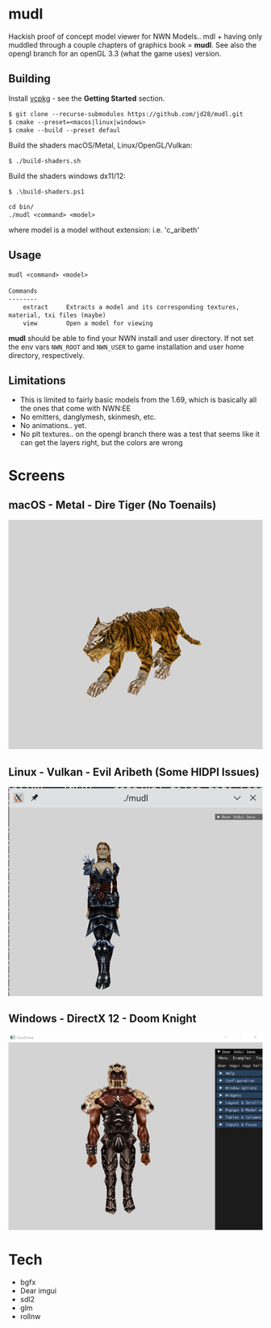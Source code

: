 # mudl

Hackish proof of concept model viewer for NWN Models..  mdl + having only muddled through a couple chapters of graphics book = **mudl**.  See also the opengl branch for an openGL 3.3 (what the game uses) version.

## Building

Install [vcpkg](https://github.com/microsoft/vcpkg) - see the **Getting Started** section.

```
$ git clone --recurse-submodules https://github.com/jd28/mudl.git
$ cmake --preset=<macos|linux|windows>
$ cmake --build --preset defaul
```

Build the shaders macOS/Metal, Linux/OpenGL/Vulkan:
```
$ ./build-shaders.sh
```

Build the shaders windows dx11/12:
```
$ .\build-shaders.ps1
```

```
cd bin/
./mudl <command> <model>
```

where model is a model without extension: i.e. 'c_aribeth'

## Usage

```
mudl <command> <model>

Commands
--------
    extract     Extracts a model and its corresponding textures, material, txi files (maybe)
    view        Open a model for viewing
```

**mudl** should be able to find your NWN install and user directory.  If not set the
env vars ``NWN_ROOT`` and ``NWN_USER`` to game installation and user home directory,
respectively.

## Limitations

- This is limited to fairly basic models from the 1.69, which is basically all the ones that come
  with NWN:EE
- No emitters, danglymesh, skinmesh, etc.
- No animations.. yet.
- No plt textures.. on the opengl branch there was a test that seems like it can get the layers right, but
  the colors are wrong

# Screens

## macOS - Metal - Dire Tiger (No Toenails)
![macOS - Metal - Dire Tiger (No Toenails)](screenshots/screen_apple_20230127.png)

## Linux - Vulkan - Evil Aribeth (Some HIDPI Issues)
![Linux - Vulkan - Evil Aribeth](screenshots/screen_linux_20230129.png)

## Windows - DirectX 12 - Doom Knight
![Windows - DirectX 12 - Doom Knight](screenshots/screen_windows_20230208.PNG)

# Tech
- bgfx
- Dear imgui
- sdl2
- glm
- rollnw
